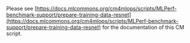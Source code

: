 Please see [https://docs.mlcommons.org/cm4mlops/scripts/MLPerf-benchmark-support/prepare-training-data-resnet](https://docs.mlcommons.org/cm4mlops/scripts/MLPerf-benchmark-support/prepare-training-data-resnet) for the documentation of this CM script.
